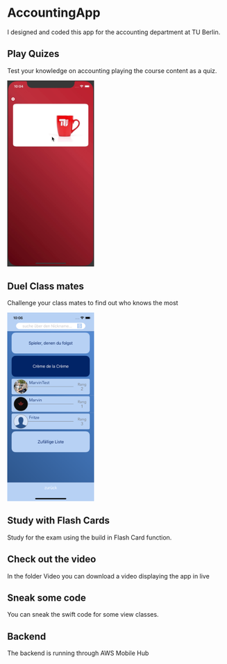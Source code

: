# AccountingApp
I designed and coded this app for the accounting department at TU Berlin.

## Play Quizes
Test your knowledge on accounting playing the course content as a quiz.

<img src="Images/quiz.gif" width=200>

## Duel Class mates
Challenge your class mates to find out who knows the most

<img src="Images/Friends.png" width=200>

## Study with Flash Cards
Study for the exam using the build in Flash Card function.

## Check out the video
In the folder Video you can download a video displaying the app in live

## Sneak some code
You can sneak the swift code for some view classes.

## Backend
The backend is running through AWS Mobile Hub
